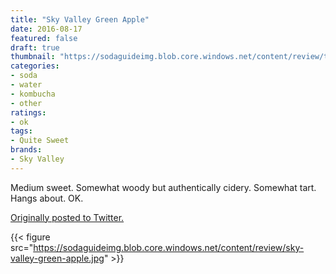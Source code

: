 ```yaml
---
title: "Sky Valley Green Apple"
date: 2016-08-17
featured: false
draft: true
thumbnail: "https://sodaguideimg.blob.core.windows.net/content/review/thumbs/sky-valley-green-apple.jpg"
categories:
- soda
- water
- kombucha
- other
ratings:
- ok
tags:
- Quite Sweet
brands:
- Sky Valley
---
```


Medium sweet. Somewhat woody but authentically cidery. Somewhat tart. Hangs about. OK.

[Originally posted to Twitter.](https://twitter.com/Cavorter/status/765988580648951809)

{{< figure src="https://sodaguideimg.blob.core.windows.net/content/review/sky-valley-green-apple.jpg" >}}

